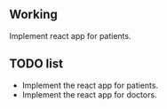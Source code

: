 ## Working

Implement react app for patients.

## TODO list

- Implement the react app for patients.
- Implement the react app for doctors.

